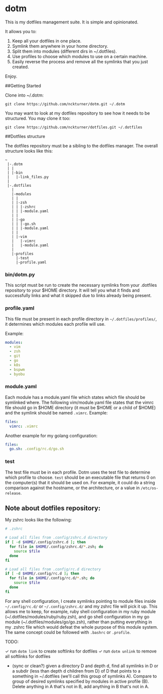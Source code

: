 dotm
========
This is my dotfiles management suite.  It is simple and opinionated.  

It allows you to:

1. Keep all your dotfiles in one place.
2. Symlink them anywhere in your home directory.
3. Split them into modules (different dirs in ~/.dotfiles).
4. Use profiles to choose which modules to use on a certain machine.
5. Easily reverse the process and remove all the symlinks that you just created.

Enjoy.


##Getting Started

Clone into ~/.dotm:
```
git clone https://github.com/nckturner/dotm.git ~/.dotm
```

You may want to look at my dotfiles repository to see how it needs to be structured.  You may clone it too:
```
git clone https://github.com/nckturner/dotfiles.git ~/.dotfiles
```

##Dotfiles structure

The dotfiles repository must be a sibling to the dotfiles manager.  The overall structure looks like this:

```
~ 
 |-.dotm
 | |
 | |-bin
 |   |-link_files.py
 | 
 |-.dotfiles
   |
   |-modules
   | |
   | |-zsh
   | | |-zshrc
   | | |-module.yaml
   | |
   | |-go
   | | |-go.sh
   | | |-module.yaml
   | |
   | |-vim
   |   |-vimrc
   |   |-module.yaml
   |
   |-profiles
     |-test
     |-profile.yaml
```

### bin/dotm.py
This script must be run to create the necessary symlinks from your .dotfiles repository to your $HOME directory.  It will tell you what it finds and successfully links and what it skipped due to links already being present.  

### profile.yaml
This file must be present in each profile directory in `~/.dotfiles/profiles/`, it determines which modules each profile will use.  

Example:
```yaml
modules:
  - vim
  - zsh
  - git
  - go
  - k8s
  - bspwm
  - byobu
```

### module.yaml
Each module has a module.yaml file which states which file should be symlinked where.  The following vim/module.yaml file states that the vimrc file should go in $HOME directory (it must be $HOME or a child of $HOME) and the symlink should be named `.vimrc`.
Example:
```yaml
files:
  vimrc: .vimrc
```
Another example for my golang configuration:
```yaml
files:
  go.sh: .config/rc.d/go.sh
```

### test
The test file must be in each profile.  Dotm uses the test file to determine which profile to choose.  `test` should be an executable file that returns 0 on the computer(s) that it should be used on.  For example, it could do a string comparison against the hostname, or the architecture, or a value in `/etc/os-release`.  

## Note about dotfiles repository:
My zshrc looks like the following: 

```zsh
# .zshrc

# Load all files from .config/zshrc.d directory
if [ -d $HOME/.config/zshrc.d ]; then
  for file in $HOME/.config/zshrc.d/*.zsh; do
    source $file
  done
fi

# Load all files from .config/rc.d directory
if [ -d $HOME/.config/rc.d ]; then
  for file in $HOME/.config/rc.d/*.sh; do
    source $file
  done
fi
```

For any shell configuration, I create symlinks pointing to module files inside `~/.config/rc.d/` or `~/.config/zshrc.d/` and my zshrc file will pick it up.  This allows me to keep, for example, ruby shell configuration in my ruby module (~/.dotfiles/modules/ruby/ruby.zsh), and go shell configuration in my go module (~/.dotfiles/modules/go/go.zsh), rather than putting everything in my .zshrc file which would defeat the whole purpose of this module system.  The same concept could be followed with `.bashrc` or `.profile`.

TODO: 

✓ run `dotm link` to create softlinks for dotfiles
✓ run `dotm unlink` to remove all softlinks for dotfiles
- (sync or clean?) given a directory D and depth d, find all symlinks in D or a subdir (less than depth d children from D) of D that points to a something in ~/.dotfiles (we'll call this group of symlinks A).  Compare to group of desired symlinks specified by modules in active profile (B).  Delete anything in A that's not in B, add anything in B that's not in A.  

